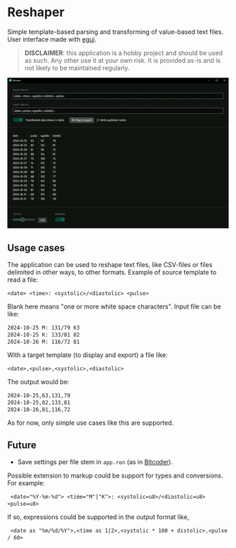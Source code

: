 # Reshaper

Simple template-based parsing and transforming of value-based text files. 
User interface made with [egui](https://github.com/emilk/egui).

> **DISCLAIMER**: this application is a hobby project and should be used as such. Any other use it at your own risk. It is provided as-is and is not likely to be maintained regularly.

![Screenshot of Reshaper](assets/Reshaper-screenshot.png)

## Usage cases

The application can be used to reshape text files, like CSV-files or files delimited in other ways, to other formats. 
Example of source template to read a file:
```
<date> <time>: <systolic>/<diastolic> <pulse>
```
Blank here means "one or more white space characters". Input file can be like:
```
2024-10-25 M: 131/79 63
2024-10-25 K: 133/81 82
2024-10-26 M: 116/72 81
```

With a target template (to display and export) a file like:
```
<date>,<pulse>,<systolic>,<diastolic>
```
The output would be:
```
2024-10-25,63,131,79
2024-10-25,82,133,81
2024-10-26,81,116,72
```
As for now, only simple use cases like this are supported.

## Future

* Save settings per file stem in `app.ron` (as in [Bitcoder](https://github.com/4myle/bitcoder)).

Possible extension to markup could be support for types and conversions. For example:
```
 <date="%Y-%m-%d"> <time="M"|"K">: <systolic=u8>/<diastolic=u8> <pulse=u8>
```
If so, expressions could be supported in the output format like,

```
 <date as "%m/%d/%Y">,<time as 1|2>,<systolic * 100 + distolic>,<pulse / 60>
```
